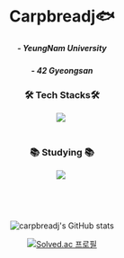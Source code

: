 <h1 align="center">Carpbreadj🐟</h1>

<h5 align="center">
- YeungNam University
<h5 align="center">
- 42 Gyeongsan
</h5>

  
<h3 align="center">🛠 Tech Stacks🛠</h3>

<div align="center">
  <img src="https://img.shields.io/badge/c-A8B9CC.svg?style=for-the-badge&logo=c&logoColor=black" />&nbsp
</div>

<br>

<h3 align="center">📚 Studying 📚</h3>
<div align="center">
  <img src="https://img.shields.io/badge/java-%23ED8B00.svg?style=for-the-badge&logo=openjdk&logoColor=white" />&nbsp
</div>

<br>
<h3 align="center"></h3>
<div align="center">
</div>

<br>
<div align="center">
  
  ![carpbreadj's GitHub stats](https://github-readme-stats.vercel.app/api?username=carpbreadj&show_icons=true&theme=dracula)


[![Solved.ac
프로필](http://mazassumnida.wtf/api/v2/generate_badge?boj=skyjmk04)](https://solved.ac/skyjmk04)
